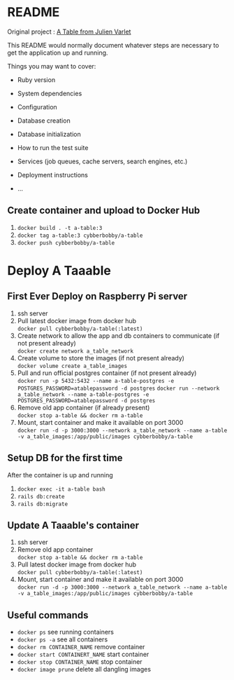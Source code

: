 # README

Original project : [A Table from Julien Varlet](https://github.com/juvarlet/a_table)  

This README would normally document whatever steps are necessary to get the
application up and running.

Things you may want to cover:

* Ruby version

* System dependencies

* Configuration

* Database creation

* Database initialization

* How to run the test suite

* Services (job queues, cache servers, search engines, etc.)

* Deployment instructions

* ...

## Create container and upload to Docker Hub

1. `docker build . -t a-table:3`
2. `docker tag a-table:3 cybberbobby/a-table`
3. `docker push cybberbobby/a-table`

# Deploy A Taaable

## First Ever Deploy on Raspberry Pi server

1. ssh server
2. Pull latest docker image from docker hub <br>`docker pull cybberbobby/a-table(:latest)`
3. Create network to allow the app and db containers to communicate (if not present already) <br>`docker create network a_table_network`
4. Create volume to store the images (if not present already) <br>`docker volume create a_table_images`
5. Pull and run official postgres container (if not present already) <br>
`docker run -p 5432:5432 --name a-table-postgres -e POSTGRES_PASSWORD=atablepassword -d postgres`
`docker run --network a_table_network --name a-table-postgres -e POSTGRES_PASSWORD=atablepassword -d postgres`
6. Remove old app container (if already present) <br>`docker stop a-table && docker rm a-table`
7. Mount, start container and make it available on port 3000 <br>`docker run -d -p 3000:3000 --network a_table_network --name a-table -v a_table_images:/app/public/images cybberbobby/a-table`

## Setup DB for the first time

After the container is up and running 
1. `docker exec -it a-table bash`
2. `rails db:create`
3. `rails db:migrate`

## Update A Taaable's container

1. ssh server
2. Remove old app container <br>`docker stop a-table && docker rm a-table`
3. Pull latest docker image from docker hub <br>`docker pull cybberbobby/a-table(:latest)`
4. Mount, start container and make it available on port 3000 <br>`docker run -d -p 3000:3000 --network a_table_network --name a-table -v a_table_images:/app/public/images cybberbobby/a-table`

## Useful commands

- `docker ps` see running containers
- `docker ps -a` see all containers
- `docker rm CONTAINER_NAME` remove container
- `docker start CONTAINERT_NAME` start container
- `docker stop CONTAINER_NAME` stop container
- `docker image prune` delete all dangling images
